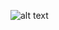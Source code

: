 ![alt text](https://wallpaperhd.wiki/wp-content/uploads/cyberpunk-city-wallpaper-4f092e13866ce8eaa3344242633a260d.jpg)
